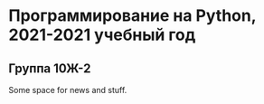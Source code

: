 # Программирование на Python, 2021-2021 учебный год
## Группа 10Ж-2

Some space for news and stuff.
